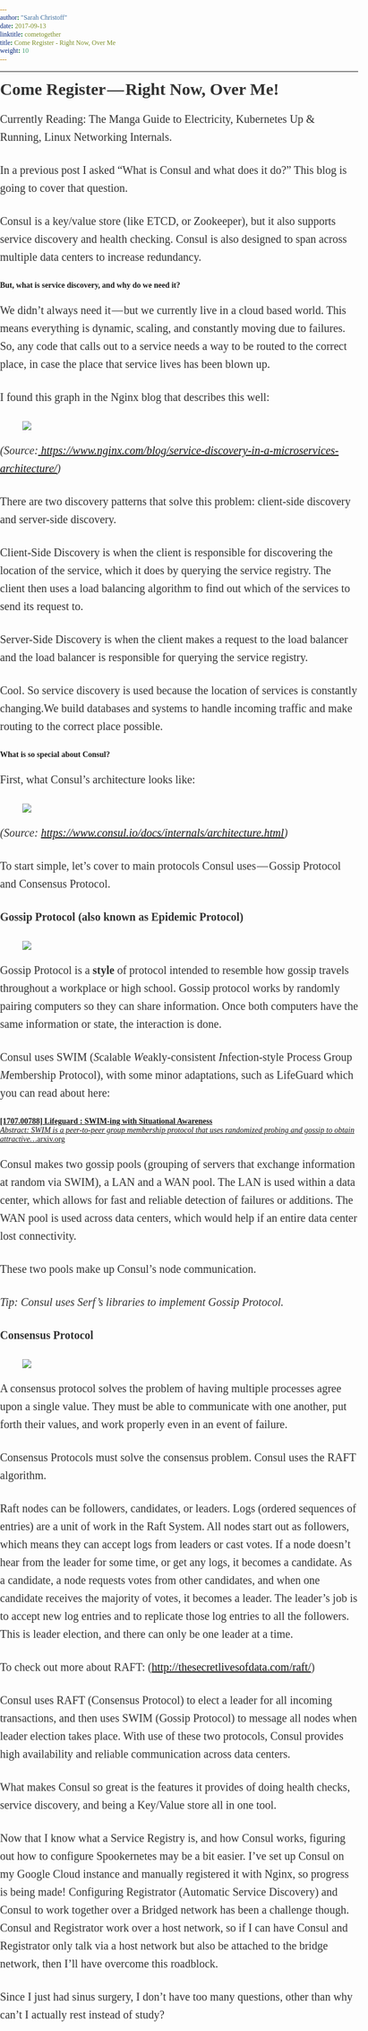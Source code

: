 ```yaml
---
author: "Sarah Christoff"
date: 2017-09-13
linktitle: cometogether
title: Come Register - Right Now, Over Me
weight: 10
---
```


<html><head><meta http-equiv="Content-Type" content="text/html; charset=utf-8"><title>Come Register — Right Now, Over Me!</title><style>
      * {
        font-family: Georgia, Cambria, "Times New Roman", Times, serif;
      }
      html, body {
        margin: 0;
        padding: 0;
      }
      h1 {
        font-size: 50px;
        margin-bottom: 17px;
        color: #333;
      }
      h2 {
        font-size: 24px;
        line-height: 1.6;
        margin: 30px 0 0 0;
        margin-bottom: 18px;
        margin-top: 33px;
        color: #333;
      }
      h3 {
        font-size: 30px;
        margin: 10px 0 20px 0;
        color: #333;
      }
      header {
        width: 640px;
        margin: auto;
      }
      section {
        width: 640px;
        margin: auto;
      }
      section p {
        margin-bottom: 27px;
        font-size: 20px;
        line-height: 1.6;
        color: #333;
      }
      section img {
        max-width: 640px;
      }
      footer {
        padding: 0 20px;
        margin: 50px 0;
        text-align: center;
        font-size: 12px;
      }
      .aspectRatioPlaceholder {
        max-width: auto !important;
        max-height: auto !important;
      }
      .aspectRatioPlaceholder-fill {
        padding-bottom: 0 !important;
      }
      header,
      section[data-field=subtitle] {
        display: none;
      }
      </style></head><body><article class="h-entry">
<header>
<h1 class="p-name">Come Register — Right Now, Over Me!</h1>
</header>
<section data-field="body" class="e-content">
<section name="a004" class="section section--body section--first section--last"><div class="section-divider"><hr class="section-divider"></div><div class="section-content"><div class="section-inner sectionLayout--insetColumn"><h3 name="9e9e" id="9e9e" class="graf graf--h3 graf--leading graf--title">Come Register — Right Now, Over Me!</h3><p name="372a" id="372a" class="graf graf--p graf-after--h3">Currently Reading: The Manga Guide to Electricity, Kubernetes Up &amp; Running, Linux Networking Internals.</p><p name="7843" id="7843" class="graf graf--p graf-after--p">In a previous post I asked “What is Consul and what does it do?” This blog is going to cover that question.</p><p name="7955" id="7955" class="graf graf--p graf-after--p">Consul is a key/value store (like ETCD, or Zookeeper), but it also supports service discovery and health checking. Consul is also designed to span across multiple data centers to increase redundancy.</p><h4 name="69ab" id="69ab" class="graf graf--h4 graf-after--p">But, what is service discovery, and why do we need it?</h4><p name="e12f" id="e12f" class="graf graf--p graf-after--h4">We didn’t always need it — but we currently live in a cloud based world. This means everything is dynamic, scaling, and constantly moving due to failures. So, any code that calls out to a service needs a way to be routed to the correct place, in case the place that service lives has been blown up.</p><p name="9961" id="9961" class="graf graf--p graf-after--p">I found this graph in the Nginx blog that describes this well:</p><figure name="d572" id="d572" class="graf graf--figure graf-after--p"><div class="aspectRatioPlaceholder is-locked" style="max-width: 700px; max-height: 714px;"><div class="aspectRatioPlaceholder-fill" style="padding-bottom: 102%;"></div><img class="graf-image" data-image-id="0*xhKxITCGoBkminww.png" data-width="1024" data-height="1044" data-external-src="https://cdn.wp.nginx.com/wp-content/uploads/2016/04/Richardson-microservices-part4-1_difficult-service-discovery.png" src="https://cdn-images-1.medium.com/max/800/0*xhKxITCGoBkminww.png"></div></figure><p name="95ea" id="95ea" class="graf graf--p graf-after--figure"><em class="markup--em markup--p-em">(Source:</em><a href="https://www.nginx.com/blog/service-discovery-in-a-microservices-architecture/" data-href="https://www.nginx.com/blog/service-discovery-in-a-microservices-architecture/" class="markup--anchor markup--p-anchor" rel="noopener" target="_blank"><em class="markup--em markup--p-em"> https://www.nginx.com/blog/service-discovery-in-a-microservices-architecture/</em></a><em class="markup--em markup--p-em">)</em></p><p name="ca73" id="ca73" class="graf graf--p graf-after--p">There are two discovery patterns that solve this problem: client-side discovery and server-side discovery.</p><p name="68b9" id="68b9" class="graf graf--p graf-after--p">Client-Side Discovery is when the client is responsible for discovering the location of the service, which it does by querying the service registry. The client then uses a load balancing algorithm to find out which of the services to send its request to.</p><p name="f5d4" id="f5d4" class="graf graf--p graf-after--p">Server-Side Discovery is when the client makes a request to the load balancer and the load balancer is responsible for querying the service registry.</p><p name="ba76" id="ba76" class="graf graf--p graf-after--p">Cool. So service discovery is used because the location of services is constantly changing.We build databases and systems to handle incoming traffic and make routing to the correct place possible.</p><h4 name="e8be" id="e8be" class="graf graf--h4 graf-after--p">What is so special about Consul?</h4><p name="5756" id="5756" class="graf graf--p graf-after--h4">First, what Consul’s architecture looks like:</p><figure name="f830" id="f830" class="graf graf--figure graf-after--p"><div class="aspectRatioPlaceholder is-locked" style="max-width: 700px; max-height: 726px;"><div class="aspectRatioPlaceholder-fill" style="padding-bottom: 103.69999999999999%;"></div><img class="graf-image" data-image-id="0*tKu2fANOENUN5c7_.png" data-width="2315" data-height="2400" data-external-src="https://www.consul.io/assets/images/consul-arch-420ce04a.png" src="https://cdn-images-1.medium.com/max/800/0*tKu2fANOENUN5c7_.png"></div></figure><p name="7f46" id="7f46" class="graf graf--p graf-after--figure"><em class="markup--em markup--p-em">(Source: </em><a href="https://www.consul.io/docs/internals/architecture.html" data-href="https://www.consul.io/docs/internals/architecture.html" class="markup--anchor markup--p-anchor" rel="noopener" target="_blank"><em class="markup--em markup--p-em">https://www.consul.io/docs/internals/architecture.html</em></a><em class="markup--em markup--p-em">)</em></p><p name="4397" id="4397" class="graf graf--p graf-after--p">To start simple, let’s cover to main protocols Consul uses — Gossip Protocol and Consensus Protocol.</p><p name="1de0" id="1de0" class="graf graf--p graf-after--p"><strong class="markup--strong markup--p-strong">Gossip Protocol (also known as Epidemic Protocol)</strong></p><figure name="ca1c" id="ca1c" class="graf graf--figure graf-after--p"><div class="aspectRatioPlaceholder is-locked" style="max-width: 700px; max-height: 394px;"><div class="aspectRatioPlaceholder-fill" style="padding-bottom: 56.3%;"></div><img class="graf-image" data-image-id="0*SCdRm6TvcoxvG-dN.png" data-width="1280" data-height="720" data-external-src="http://thepreppypostgrad.com/wp-content/uploads/2014/04/mean-girls.png" src="https://cdn-images-1.medium.com/max/800/0*SCdRm6TvcoxvG-dN.png"></div></figure><p name="6b5d" id="6b5d" class="graf graf--p graf-after--figure">Gossip Protocol is a <strong class="markup--strong markup--p-strong">style</strong> of protocol intended to resemble how gossip travels throughout a workplace or high school. Gossip protocol works by randomly pairing computers so they can share information. Once both computers have the same information or state, the interaction is done.</p><p name="aee1" id="aee1" class="graf graf--p graf-after--p">Consul uses SWIM (<em class="markup--em markup--p-em">S</em>calable <em class="markup--em markup--p-em">W</em>eakly-consistent <em class="markup--em markup--p-em">I</em>nfection-style Process Group<em class="markup--em markup--p-em"> M</em>embership Protocol), with some minor adaptations, such as LifeGuard which you can read about here:</p><div name="2173" id="2173" class="graf graf--mixtapeEmbed graf-after--p"><a href="https://arxiv.org/abs/1707.00788" data-href="https://arxiv.org/abs/1707.00788" class="markup--anchor markup--mixtapeEmbed-anchor" title="https://arxiv.org/abs/1707.00788"><strong class="markup--strong markup--mixtapeEmbed-strong">[1707.00788] Lifeguard : SWIM-ing with Situational Awareness</strong><br><em class="markup--em markup--mixtapeEmbed-em">Abstract: SWIM is a peer-to-peer group membership protocol that uses randomized probing and gossip to obtain attractive…</em>arxiv.org</a><a href="https://arxiv.org/abs/1707.00788" class="js-mixtapeImage mixtapeImage mixtapeImage--empty u-ignoreBlock" data-media-id="3df697b8e17ed99785c83f47730c69dc"></a></div><p name="db9f" id="db9f" class="graf graf--p graf-after--mixtapeEmbed">Consul makes two gossip pools (grouping of servers that exchange information at random via SWIM), a LAN and a WAN pool. The LAN is used within a data center, which allows for fast and reliable detection of failures or additions. The WAN pool is used across data centers, which would help if an entire data center lost connectivity.</p><p name="8dc5" id="8dc5" class="graf graf--p graf-after--p">These two pools make up Consul’s node communication.</p><p name="1b20" id="1b20" class="graf graf--p graf-after--p"><em class="markup--em markup--p-em">Tip: Consul uses Serf’s libraries to implement Gossip Protocol.</em></p><p name="df66" id="df66" class="graf graf--p graf-after--p"><strong class="markup--strong markup--p-strong">Consensus Protocol</strong></p><figure name="38c3" id="38c3" class="graf graf--figure graf-after--p"><div class="aspectRatioPlaceholder is-locked" style="max-width: 700px; max-height: 394px;"><div class="aspectRatioPlaceholder-fill" style="padding-bottom: 56.3%;"></div><img class="graf-image" data-image-id="0*phrzrEzMo9ofizBn.jpg" data-width="700" data-height="394" data-external-src="http://img.wennermedia.com/article-leads-horizontal/rs-senate-17d31259-fb4f-41f5-8898-98427877a927.jpg" src="https://cdn-images-1.medium.com/max/800/0*phrzrEzMo9ofizBn.jpg"></div></figure><p name="6187" id="6187" class="graf graf--p graf-after--figure">A consensus protocol solves the problem of having multiple processes agree upon a single value. They must be able to communicate with one another, put forth their values, and work properly even in an event of failure.</p><p name="0a76" id="0a76" class="graf graf--p graf-after--p">Consensus Protocols must solve the consensus problem. Consul uses the RAFT algorithm.</p><p name="a09f" id="a09f" class="graf graf--p graf-after--p">Raft nodes can be followers, candidates, or leaders. Logs (ordered sequences of entries) are a unit of work in the Raft System. All nodes start out as followers, which means they can accept logs from leaders or cast votes. If a node doesn’t hear from the leader for some time, or get any logs, it becomes a candidate. As a candidate, a node requests votes from other candidates, and when one candidate receives the majority of votes, it becomes a leader. The leader’s job is to accept new log entries and to replicate those log entries to all the followers. This is leader election, and there can only be one leader at a time.</p><p name="7096" id="7096" class="graf graf--p graf-after--p">To check out more about RAFT: (<a href="http://thesecretlivesofdata.com/raft/" data-href="http://thesecretlivesofdata.com/raft/" class="markup--anchor markup--p-anchor" rel="noopener" target="_blank">http://thesecretlivesofdata.com/raft/</a>)</p><p name="46ec" id="46ec" class="graf graf--p graf-after--p">Consul uses RAFT (Consensus Protocol) to elect a leader for all incoming transactions, and then uses SWIM (Gossip Protocol) to message all nodes when leader election takes place. With use of these two protocols, Consul provides high availability and reliable communication across data centers.</p><p name="2336" id="2336" class="graf graf--p graf-after--p">What makes Consul so great is the features it provides of doing health checks, service discovery, and being a Key/Value store all in one tool.</p><p name="c1f5" id="c1f5" class="graf graf--p graf-after--p">Now that I know what a Service Registry is, and how Consul works, figuring out how to configure Spookernetes may be a bit easier. I’ve set up Consul on my Google Cloud instance and manually registered it with Nginx, so progress is being made! Configuring Registrator (Automatic Service Discovery) and Consul to work together over a Bridged network has been a challenge though. Consul and Registrator work over a host network, so if I can have Consul and Registrator only talk via a host network but also be attached to the bridge network, then I’ll have overcome this roadblock.</p><p name="d869" id="d869" class="graf graf--p graf-after--p graf--trailing">Since I just had sinus surgery, I don’t have too many questions, other than why can’t I actually rest instead of study?</p></div></div></section>
</section>